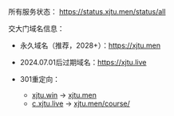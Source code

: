 所有服务状态： <https://status.xjtu.men/status/all>

交大门域名信息：

* 永久域名（推荐，2028+）：<https://xjtu.men>
* 2024.07.01后过期域名：<https://xjtu.live>

 
* 301重定向：
  * [xjtu.win](https://xjtu.win) -> [xjtu.men](https://xjtu.men)
  * [c.xjtu.live](https://c.xjtu.live) -> [xjtu.men/course/](https://xjtu.men/course/)
